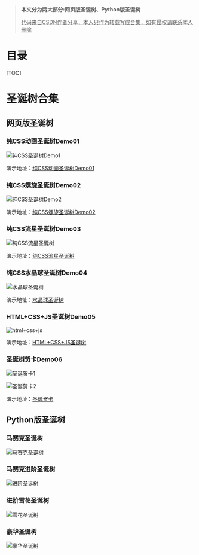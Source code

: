 > **本文分为两大部分:网页版圣诞树、Python版圣诞树**
>
> <u>代码来自CSDN作者分享，本人只作为转载写成合集，如有侵权请联系本人删除</u>



# 目录

[TOC]



# 圣诞树合集

## 网页版圣诞树

### 纯CSS动画圣诞树Demo01

![纯CSS圣诞树Demo1](https://blog.emobook.cn/ChristmasTree/images/纯CSS圣诞树Demo1.png)


演示地址：[纯CSS动画圣诞树Demo01](https://blog.emobook.cn/ChristmasTree/纯CSS圣诞树Demo1.html)





### 纯CSS螺旋圣诞树Demo02

![纯CSS圣诞树Demo2](https://blog.emobook.cn/ChristmasTree/images/纯CSS圣诞树Demo2.png)


演示地址：[纯CSS螺旋圣诞树Demo02](https://blog.emobook.cn/ChristmasTree/纯CSS圣诞树Demo2.html)





### 纯CSS流星圣诞树Demo03

![纯CSS流星圣诞树](https://blog.emobook.cn/ChristmasTree/images/纯CSS流星圣诞树.png)


演示地址：[纯CSS流星圣诞树](https://blog.emobook.cn/ChristmasTree/纯CSS流星圣诞树.html)



### 纯CSS水晶球圣诞树Demo04

![水晶球圣诞树](https://blog.emobook.cn/ChristmasTree/images/水晶球圣诞树.png)


演示地址：[水晶球圣诞树](https://blog.emobook.cn/ChristmasTree/水晶球圣诞树.html)



### HTML+CSS+JS圣诞树Demo05

![html+css+js](https://blog.emobook.cn/ChristmasTree/images/html+css+js.png)


演示地址：[HTML+CSS+JS圣诞树](https://blog.emobook.cn/ChristmasTree/HTML+CSS+JS圣诞树.html)



### 圣诞树贺卡Demo06

![圣诞贺卡1](https://blog.emobook.cn/ChristmasTree/images/圣诞贺卡1.png)

![圣诞贺卡2](https://blog.emobook.cn/ChristmasTree/images/圣诞贺卡2.png)


演示地址：[圣诞贺卡](https://blog.emobook.cn/ChristmasTree/圣诞贺卡.html)



## Python版圣诞树

### 马赛克圣诞树

![马赛克圣诞树](https://blog.emobook.cn/ChristmasTree/images/马赛克圣诞树.png)



### 马赛克进阶圣诞树

![进阶圣诞树](https://blog.emobook.cn/ChristmasTree/images/进阶圣诞树.png)



### 进阶雪花圣诞树

![雪花圣诞树](https://blog.emobook.cn/ChristmasTree/images/雪花圣诞树.png)



### 豪华圣诞树

![豪华圣诞树](https://blog.emobook.cn/ChristmasTree/images/豪华圣诞树.png)
